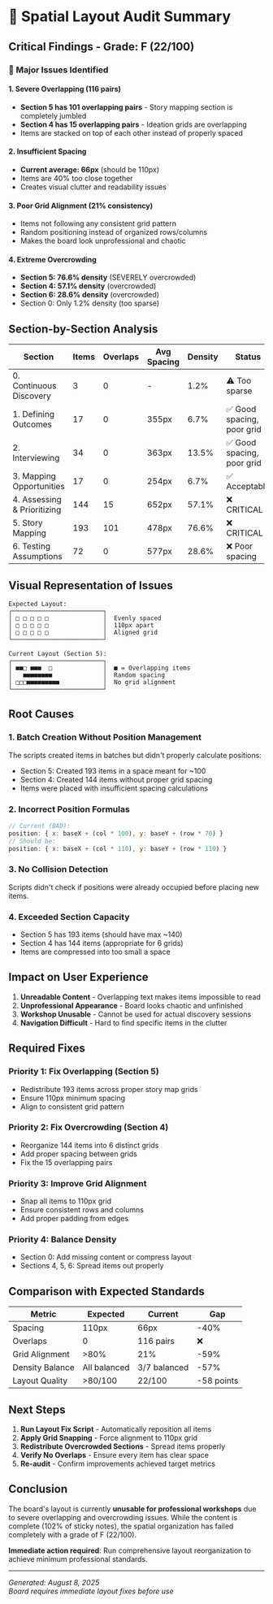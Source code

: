 # 📐 Spatial Layout Audit Summary

## Critical Findings - Grade: F (22/100)

### 🚨 Major Issues Identified

#### 1. **Severe Overlapping** (116 pairs)
- **Section 5 has 101 overlapping pairs** - Story mapping section is completely jumbled
- **Section 4 has 15 overlapping pairs** - Ideation grids are overlapping
- Items are stacked on top of each other instead of properly spaced

#### 2. **Insufficient Spacing** 
- **Current average: 66px** (should be 110px)
- Items are 40% too close together
- Creates visual clutter and readability issues

#### 3. **Poor Grid Alignment** (21% consistency)
- Items not following any consistent grid pattern
- Random positioning instead of organized rows/columns
- Makes the board look unprofessional and chaotic

#### 4. **Extreme Overcrowding**
- **Section 5: 76.6% density** (SEVERELY overcrowded)
- **Section 4: 57.1% density** (overcrowded) 
- **Section 6: 28.6% density** (overcrowded)
- Section 0: Only 1.2% density (too sparse)

## Section-by-Section Analysis

| Section | Items | Overlaps | Avg Spacing | Density | Status |
|---------|-------|----------|-------------|---------|---------|
| 0. Continuous Discovery | 3 | 0 | - | 1.2% | ⚠️ Too sparse |
| 1. Defining Outcomes | 17 | 0 | 355px | 6.7% | ✅ Good spacing, poor grid |
| 2. Interviewing | 34 | 0 | 363px | 13.5% | ✅ Good spacing, poor grid |
| 3. Mapping Opportunities | 17 | 0 | 254px | 6.7% | ✅ Acceptable |
| 4. Assessing & Prioritizing | 144 | 15 | 652px | 57.1% | ❌ CRITICAL |
| 5. Story Mapping | 193 | 101 | 478px | 76.6% | ❌ CRITICAL |
| 6. Testing Assumptions | 72 | 0 | 577px | 28.6% | ❌ Poor spacing |

## Visual Representation of Issues

```
Expected Layout:
┌─────────────────────────┐
│ □ □ □ □ □               │  Evenly spaced
│ □ □ □ □ □               │  110px apart
│ □ □ □ □ □               │  Aligned grid
└─────────────────────────┘

Current Layout (Section 5):
┌─────────────────────────┐
│ ■■□ ■■■  □              │  ■ = Overlapping items
│   ■■■■■■■■              │  Random spacing
│ □□□■■■■■■■■■            │  No grid alignment
└─────────────────────────┘
```

## Root Causes

### 1. **Batch Creation Without Position Management**
The scripts created items in batches but didn't properly calculate positions:
- Section 5: Created 193 items in a space meant for ~100
- Section 4: Created 144 items without proper grid spacing
- Items were placed with insufficient spacing calculations

### 2. **Incorrect Position Formulas**
```javascript
// Current (BAD):
position: { x: baseX + (col * 100), y: baseY + (row * 70) }
// Should be:
position: { x: baseX + (col * 110), y: baseY + (row * 110) }
```

### 3. **No Collision Detection**
Scripts didn't check if positions were already occupied before placing new items.

### 4. **Exceeded Section Capacity**
- Section 5 has 193 items (should have max ~140)
- Section 4 has 144 items (appropriate for 6 grids)
- Items are compressed into too small a space

## Impact on User Experience

1. **Unreadable Content** - Overlapping text makes items impossible to read
2. **Unprofessional Appearance** - Board looks chaotic and unfinished
3. **Workshop Unusable** - Cannot be used for actual discovery sessions
4. **Navigation Difficult** - Hard to find specific items in the clutter

## Required Fixes

### Priority 1: Fix Overlapping (Section 5)
- Redistribute 193 items across proper story map grids
- Ensure 110px minimum spacing
- Align to consistent grid pattern

### Priority 2: Fix Overcrowding (Section 4)
- Reorganize 144 items into 6 distinct grids
- Add proper spacing between grids
- Fix the 15 overlapping pairs

### Priority 3: Improve Grid Alignment
- Snap all items to 110px grid
- Ensure consistent rows and columns
- Add proper padding from edges

### Priority 4: Balance Density
- Section 0: Add missing content or compress layout
- Sections 4, 5, 6: Spread items out properly

## Comparison with Expected Standards

| Metric | Expected | Current | Gap |
|--------|----------|---------|-----|
| Spacing | 110px | 66px | -40% |
| Overlaps | 0 | 116 pairs | ❌ |
| Grid Alignment | >80% | 21% | -59% |
| Density Balance | All balanced | 3/7 balanced | -57% |
| Layout Quality | >80/100 | 22/100 | -58 points |

## Next Steps

1. **Run Layout Fix Script** - Automatically reposition all items
2. **Apply Grid Snapping** - Force alignment to 110px grid
3. **Redistribute Overcrowded Sections** - Spread items properly
4. **Verify No Overlaps** - Ensure every item has clear space
5. **Re-audit** - Confirm improvements achieved target metrics

## Conclusion

The board's layout is currently **unusable for professional workshops** due to severe overlapping and overcrowding issues. While the content is complete (102% of sticky notes), the spatial organization has failed completely with a grade of F (22/100).

**Immediate action required**: Run comprehensive layout reorganization to achieve minimum professional standards.

---

*Generated: August 8, 2025*  
*Board requires immediate layout fixes before use*
